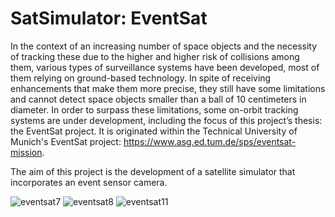 ﻿# SatSimulator: EventSat
 In the context of an increasing number of space objects and the necessity of tracking these due to the higher and higher risk of collisions among them, various types of surveillance systems have been developed, most of them relying on ground-based technology. In spite of receiving enhancements that make them more precise, they still have some limitations and cannot detect space objects smaller than a ball of 10 centimeters in diameter. In order to surpass these limitations, some on-orbit tracking systems are under development, including the focus of this project’s thesis: the EventSat project. It is originated within the Technical University of Munich's EventSat project: https://www.asg.ed.tum.de/sps/eventsat-mission. 
 
 The aim of this project is the development of a satellite simulator that incorporates an event sensor camera.

 
![eventsat7](https://github.com/user-attachments/assets/64993a49-6137-4cd9-9146-480d0c2ba0a4)
![eventsat8](https://github.com/user-attachments/assets/1ba100c2-4e5c-42b8-8089-2fb5c8b96544)
![eventsat11](https://github.com/user-attachments/assets/8aa12a4e-ba9e-4808-be25-dc7ac98fe742)


